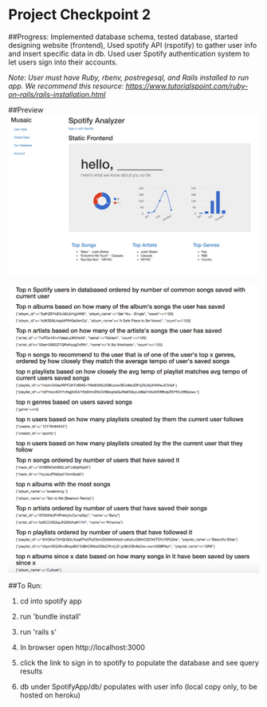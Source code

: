 Project Checkpoint 2
=====================

##Progress: 
Implemented database schema, tested database, started designing website (frontend), Used spotify API (rspotify) to gather user info and insert specific data in db. Used user Spotify authentication system to let users sign into their accounts.

*Note: User must have Ruby, rbenv, postregesql, and Rails installed to run app. We recommend this resource: https://www.tutorialspoint.com/ruby-on-rails/rails-installation.html*

##Preview
![picture](img/home.png)

![picture](img/queryresults.png)

##To Run: 

1. cd into spotify app 

2. run 'bundle install'

3. run 'rails s'

4. In browser open http://localhost:3000

4. click the link to sign in to spotify to populate the database and see query results

5. db under SpotifyApp/db/ populates with user info (local copy only, to be hosted on heroku)



